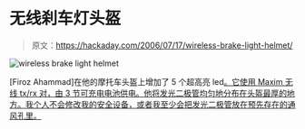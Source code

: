 # 无线刹车灯头盔

> 原文：<https://hackaday.com/2006/07/17/wireless-brake-light-helmet/>

![wireless brake light helmet](img/b05b3ded9fc12946cb6f3b78669ab256.png)

[Firoz Ahammad]在他的摩托车头盔上增加了 5 个超高亮 led[。它使用 Maxim 无线 tx/rx 对，由 3 节可充电电池供电。他将发光二极管均匀地分布在头盔最厚的地方。我个人不会修改我的安全设备，或者我至少会把发光二极管放在预先存在的通风孔里。](http://www.flickr.com/photos/21283086@N00/sets/72157594189169001/)